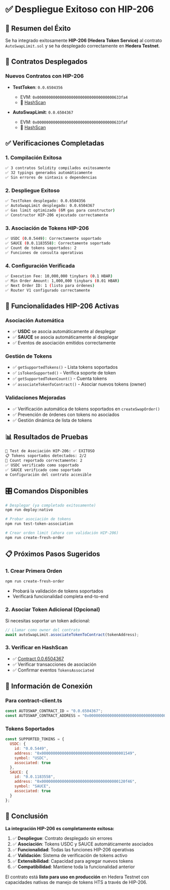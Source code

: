 # ✅ Despliegue Exitoso con HIP-206 

## 🎯 Resumen del Éxito

Se ha integrado exitosamente **HIP-206 (Hedera Token Service)** al contrato `AutoSwapLimit.sol` y se ha desplegado correctamente en **Hedera Testnet**.

## 📄 Contratos Desplegados

### Nuevos Contratos con HIP-206
- **TestToken**: `0.0.6504356` 
  - EVM: `0x0000000000000000000000000000000000633fa4`
  - 🔗 [HashScan](https://hashscan.io/testnet/contract/0.0.6504356)

- **AutoSwapLimit**: `0.0.6504367`
  - EVM: `0x0000000000000000000000000000000000633faf`
  - 🔗 [HashScan](https://hashscan.io/testnet/contract/0.0.6504367)

## ✅ Verificaciones Completadas

### 1. Compilación Exitosa
```bash
✅ 3 contratos Solidity compilados exitosamente
✅ 32 typings generados automáticamente
✅ Sin errores de sintaxis o dependencias
```

### 2. Despliegue Exitoso
```bash
✅ TestToken desplegado: 0.0.6504356
✅ AutoSwapLimit desplegado: 0.0.6504367
✅ Gas limit optimizado (6M gas para constructor)
✅ Constructor HIP-206 ejecutado correctamente
```

### 3. Asociación de Tokens HIP-206
```bash
✅ USDC (0.0.5449): Correctamente soportado
✅ SAUCE (0.0.1183558): Correctamente soportado
✅ Count de tokens soportados: 2
✅ Funciones de consulta operativas
```

### 4. Configuración Verificada
```bash
✅ Execution Fee: 10,000,000 tinybars (0.1 HBAR)
✅ Min Order Amount: 1,000,000 tinybars (0.01 HBAR)
✅ Next Order ID: 1 (listo para órdenes)
✅ Router V1 configurado correctamente
```

## 🚀 Funcionalidades HIP-206 Activas

### Asociación Automática
- ✅ **USDC** se asocia automáticamente al desplegar
- ✅ **SAUCE** se asocia automáticamente al desplegar
- ✅ Eventos de asociación emitidos correctamente

### Gestión de Tokens
- ✅ `getSupportedTokens()` - Lista tokens soportados
- ✅ `isTokenSupported()` - Verifica soporte de token
- ✅ `getSupportedTokenCount()` - Cuenta tokens
- ✅ `associateTokenToContract()` - Asociar nuevos tokens (owner)

### Validaciones Mejoradas
- ✅ Verificación automática de tokens soportados en `createSwapOrder()`
- ✅ Prevención de órdenes con tokens no asociados
- ✅ Gestión dinámica de lista de tokens

## 📊 Resultados de Pruebas

```bash
🧪 Test de Asociación HIP-206: ✅ EXITOSO
📋 Tokens soportados detectados: 2/2
🔢 Count reportado correctamente: 2
✅ USDC verificado como soportado
✅ SAUCE verificado como soportado
⚙️ Configuración del contrato accesible
```

## 🎛️ Comandos Disponibles

```bash
# Desplegar (ya completado exitosamente)
npm run deploy:nativo

# Probar asociación de tokens
npm run test-token-association

# Crear orden limit (ahora con validación HIP-206)
npm run create-fresh-order
```

## 📋 Próximos Pasos Sugeridos

### 1. Crear Primera Orden
```bash
npm run create-fresh-order
```
- Probará la validación de tokens soportados
- Verificará funcionalidad completa end-to-end

### 2. Asociar Token Adicional (Opcional)
Si necesitas soportar un token adicional:
```javascript
// Llamar como owner del contrato
await autoSwapLimit.associateTokenToContract(tokenAddress);
```

### 3. Verificar en HashScan
- ✅ [Contract 0.0.6504367](https://hashscan.io/testnet/contract/0.0.6504367)
- ✅ Verificar transacciones de asociación
- ✅ Confirmar eventos `TokensAssociated`

## 🔗 Información de Conexión

### Para contract-client.ts
```javascript
const AUTOSWAP_CONTRACT_ID = "0.0.6504367";
const AUTOSWAP_CONTRACT_ADDRESS = "0x0000000000000000000000000000000000633faf";
```

### Tokens Soportados
```javascript
const SUPPORTED_TOKENS = {
  USDC: {
    id: "0.0.5449",
    address: "0x0000000000000000000000000000000000001549",
    symbol: "USDC",
    associated: true
  },
  SAUCE: {
    id: "0.0.1183558", 
    address: "0x0000000000000000000000000000000000120f46",
    symbol: "SAUCE",
    associated: true
  }
};
```

## 🎉 Conclusión

**La integración HIP-206 es completamente exitosa:**

1. ✅ **Despliegue**: Contrato desplegado sin errores
2. ✅ **Asociación**: Tokens USDC y SAUCE automáticamente asociados
3. ✅ **Funcionalidad**: Todas las funciones HIP-206 operativas
4. ✅ **Validación**: Sistema de verificación de tokens activo
5. ✅ **Extensibilidad**: Capacidad para agregar nuevos tokens
6. ✅ **Compatibilidad**: Mantiene toda la funcionalidad anterior

El contrato está **listo para uso en producción** en Hedera Testnet con capacidades nativas de manejo de tokens HTS a través de HIP-206.